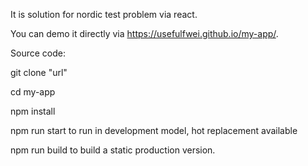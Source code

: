 It is solution for nordic test problem via react.

You can demo it directly via https://usefulfwei.github.io/my-app/.

Source code:

git clone "url"

cd my-app

npm install 

npm run start to run in development model, hot replacement available

npm run build to build a static production version.
